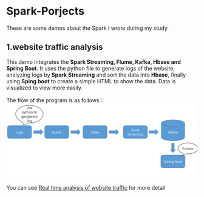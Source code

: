 # Spark-Porjects
These are some demos about the Spark I wrote during my study.

## 1.website traffic analysis
This demo integrates the **Spark Streaming, Flume, Kafka, Hbase and Spring Boot**. 
It uses the python file to generate logs of the website, analyzing logs by **Spark Streaming** and sort the data into **Hbase**, 
finally using **Sping boot** to create a simple HTML to show the data. Data is visualized to view more easily.
  
The  flow of the program is as follows：
 ![Alt](/pictures/website_traffic.PNG#pic_center)
   
You can see [Real time analysis of website traffic](https://github.com/XiaoQQin/Spark-Porjects/tree/master/Real%20time%20analysis%20of%20website%20traffic) for more detail
